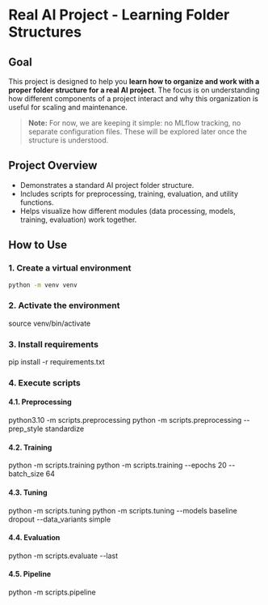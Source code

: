 # Real AI Project - Learning Folder Structures

## Goal
This project is designed to help you **learn how to organize and work with a proper folder structure for a real AI project**. The focus is on understanding how different components of a project interact and why this organization is useful for scaling and maintenance.  

> **Note:** For now, we are keeping it simple: no MLflow tracking, no separate configuration files. These will be explored later once the structure is understood.

## Project Overview
- Demonstrates a standard AI project folder structure.  
- Includes scripts for preprocessing, training, evaluation, and utility functions.  
- Helps visualize how different modules (data processing, models, training, evaluation) work together.  


## How to Use

### 1. Create a virtual environment
```bash
python -m venv venv
```

### 2. Activate the environment
source venv/bin/activate

### 3. Install requirements
pip install -r requirements.txt

### 4. Execute scripts

#### 4.1. Preprocessing
python3.10 -m scripts.preprocessing
python -m scripts.preprocessing --prep_style standardize

#### 4.2. Training
python -m scripts.training 
python -m scripts.training --epochs 20 --batch_size 64

#### 4.3. Tuning
python -m scripts.tuning
python -m scripts.tuning --models baseline dropout --data_variants simple

#### 4.4. Evaluation
python -m scripts.evaluate --last

#### 4.5. Pipeline
python -m scripts.pipeline







